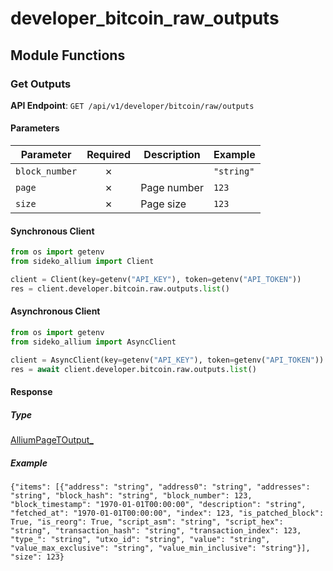 # developer_bitcoin_raw_outputs

## Module Functions
### Get Outputs <a name="list"></a>



**API Endpoint**: `GET /api/v1/developer/bitcoin/raw/outputs`

#### Parameters

| Parameter | Required | Description | Example |
|-----------|:--------:|-------------|--------|
| `block_number` | ✗ |  | `"string"` |
| `page` | ✗ | Page number | `123` |
| `size` | ✗ | Page size | `123` |

#### Synchronous Client

```python
from os import getenv
from sideko_allium import Client

client = Client(key=getenv("API_KEY"), token=getenv("API_TOKEN"))
res = client.developer.bitcoin.raw.outputs.list()

```

#### Asynchronous Client

```python
from os import getenv
from sideko_allium import AsyncClient

client = AsyncClient(key=getenv("API_KEY"), token=getenv("API_TOKEN"))
res = await client.developer.bitcoin.raw.outputs.list()

```

#### Response

##### Type
[AlliumPageTOutput_](/sideko_allium/types/models/allium_page_t_output_.py)

##### Example
`{"items": [{"address": "string", "address0": "string", "addresses": "string", "block_hash": "string", "block_number": 123, "block_timestamp": "1970-01-01T00:00:00", "description": "string", "fetched_at": "1970-01-01T00:00:00", "index": 123, "is_patched_block": True, "is_reorg": True, "script_asm": "string", "script_hex": "string", "transaction_hash": "string", "transaction_index": 123, "type_": "string", "utxo_id": "string", "value": "string", "value_max_exclusive": "string", "value_min_inclusive": "string"}], "size": 123}`
<!-- CUSTOM DOCS START -->

<!-- CUSTOM DOCS END -->

